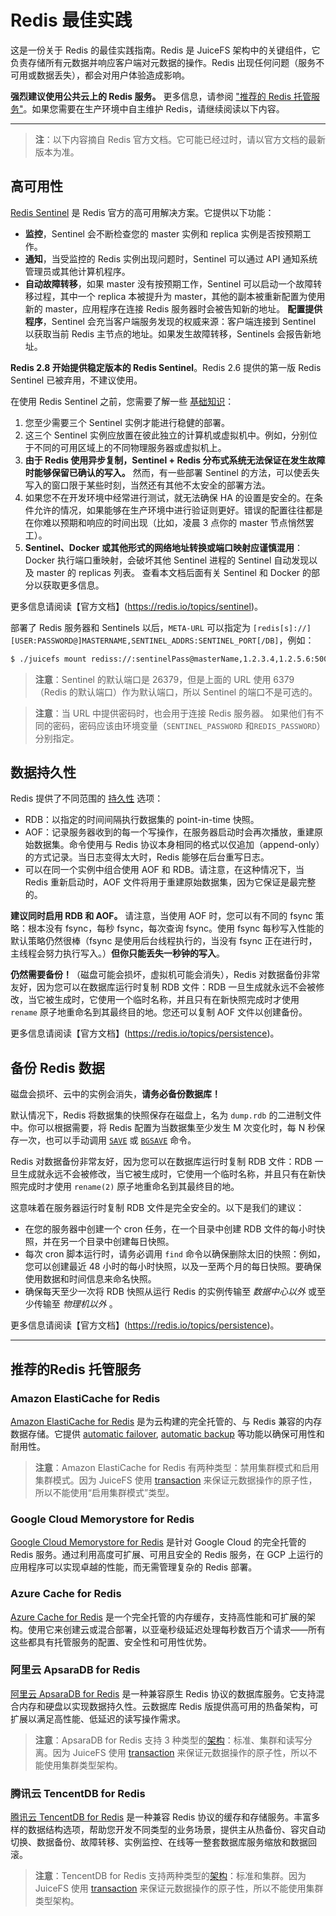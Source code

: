 # Redis 最佳实践

这是一份关于 Redis 的最佳实践指南。Redis 是 JuiceFS 架构中的关键组件，它负责存储所有元数据并响应客户端对元数据的操作。Redis 出现任何问题（服务不可用或数据丢失），都会对用户体验造成影响。

**强烈建议使用公共云上的 Redis 服务。** 更多信息，请参阅 ["推荐的 Redis 托管服务"](#recommended-managed-redis-service)。如果您需要在生产环境中自主维护 Redis，请继续阅读以下内容。

---

> **注**：以下内容摘自 Redis 官方文档。它可能已经过时，请以官方文档的最新版本为准。

## 高可用性

[Redis Sentinel](https://redis.io/topics/sentinel) 是 Redis 官方的高可用解决方案。它提供以下功能：

- **监控**，Sentinel 会不断检查您的 master 实例和 replica 实例是否按预期工作。
- **通知**，当受监控的 Redis 实例出现问题时，Sentinel 可以通过 API 通知系统管理员或其他计算机程序。
- **自动故障转移**，如果 master 没有按预期工作，Sentinel 可以启动一个故障转移过程，其中一个 replica 本被提升为 master，其他的副本被重新配置为使用新的 master，应用程序在连接 Redis 服务器时会被告知新的地址。
**配置提供程序**，Sentinel 会充当客户端服务发现的权威来源：客户端连接到 Sentinel 以获取当前 Redis 主节点的地址。如果发生故障转移，Sentinels 会报告新地址。

**Redis 2.8 开始提供稳定版本的 Redis Sentinel**。Redis 2.6 提供的第一版 Redis Sentinel 已被弃用，不建议使用。

在使用 Redis Sentinel 之前，您需要了解一些 [基础知识](https://redis.io/topics/sentinel#fundamental-things-to-know-about-sentinel-before-deploying)：

1. 您至少需要三个 Sentinel 实例才能进行稳健的部署。
2. 这三个 Sentinel 实例应放置在彼此独立的计算机或虚拟机中。例如，分别位于不同的可用区域上的不同物理服务器或虚拟机上。
3. **由于 Redis 使用异步复制，Sentinel + Redis 分布式系统无法保证在发生故障时能够保留已确认的写入。** 然而，有一些部署 Sentinel 的方法，可以使丢失写入的窗口限于某些时刻，当然还有其他不太安全的部署方法。
4. 如果您不在开发环境中经常进行测试，就无法确保 HA 的设置是安全的。在条件允许的情况，如果能够在生产环境中进行验证则更好。错误的配置往往都是在你难以预期和响应的时间出现（比如，凌晨 3 点你的 master 节点悄然罢工）。
5. **Sentinel、Docker 或其他形式的网络地址转换或端口映射应谨慎混用**：Docker 执行端口重映射，会破坏其他 Sentinel 进程的 Sentinel 自动发现以及 master 的 replicas 列表。 查看本文档后面有关 Sentinel 和 Docker 的部分以获取更多信息。

更多信息请阅读【官方文档】(https://redis.io/topics/sentinel)。

部署了 Redis 服务器和 Sentinels 以后，`META-URL` 可以指定为 `[redis[s]://][USER:PASSWORD@]MASTERNAME,SENTINEL_ADDRS:SENTINEL_PORT[/DB]`，例如：

```bash
$ ./juicefs mount rediss://:sentinelPass@masterName,1.2.3.4,1.2.5.6:5000/2 ~/jfs
```

> **注意**：Sentinel 的默认端口是 26379，但是上面的 URL 使用 6379（Redis 的默认端口）作为默认端口，所以 Sentinel 的端口不是可选的。

> **注意**：当 URL 中提供密码时，也会用于连接 Redis 服务器。 如果他们有不同的密码，密码应该由环境变量（`SENTINEL_PASSWORD` 和`REDIS_PASSWORD`）分别指定。

## 数据持久性

Redis 提供了不同范围的 [持久性](https://redis.io/topics/persistence) 选项：

- RDB：以指定的时间间隔执行数据集的 point-in-time 快照。
- AOF：记录服务器收到的每一个写操作，在服务器启动时会再次播放，重建原始数据集。命令使用与 Redis 协议本身相同的格式以仅追加（append-only）的方式记录。当日志变得太大时，Redis 能够在后台重写日志。
- 可以在同一个实例中组合使用 AOF 和 RDB。请注意，在这种情况下，当 Redis 重新启动时，AOF 文件将用于重建原始数据集，因为它保证是最完整的。

**建议同时启用 RDB 和 AOF。** 请注意，当使用 AOF 时，您可以有不同的 fsync 策略：根本没有 fsync，每秒 fsync，每次查询 fsync。使用 fsync 每秒写入性能的默认策略仍然很棒（fsync 是使用后台线程执行的，当没有 fsync 正在进行时，主线程会努力执行写入。）**但你只能丢失一秒钟的写入**。

**仍然需要备份！**（磁盘可能会损坏，虚拟机可能会消失），Redis 对数据备份非常友好，因为您可以在数据库运行时复制 RDB 文件：RDB 一旦生成就永远不会被修改，当它被生成时，它使用一个临时名称，并且只有在新快照完成时才使用 `rename` 原子地重命名到其最终目的地。您还可以复制 AOF 文件以创建备份。

更多信息请阅读【官方文档】(https://redis.io/topics/persistence)。

## 备份 Redis 数据

磁盘会损坏、云中的实例会消失，**请务必备份数据库！**

默认情况下，Redis 将数据集的快照保存在磁盘上，名为 `dump.rdb` 的二进制文件中。你可以根据需要，将 Redis 配置为当数据集至少发生 M 次变化时，每 N 秒保存一次，也可以手动调用 [`SAVE`](https://redis.io/commands/save) 或 [`BGSAVE`](https://redis.io/commands/bgsave) 命令。

Redis 对数据备份非常友好，因为您可以在数据库运行时复制 RDB 文件：RDB 一旦生成就永远不会被修改，当它被生成时，它使用一个临时名称，并且只有在新快照完成时才使用 `rename(2)` 原子地重命名到其最终目的地。

这意味着在服务器运行时复制 RDB 文件是完全安全的。以下是我们的建议：

- 在您的服务器中创建一个 cron 任务，在一个目录中创建 RDB 文件的每小时快照，并在另一个目录中创建每日快照。
- 每次 cron 脚本运行时，请务必调用 `find` 命令以确保删除太旧的快照：例如，您可以创建最近 48 小时的每小时快照，以及一至两个月的每日快照。要确保使用数据和时间信息来命名快照。
- 确保每天至少一次将 RDB 快照从运行 Redis 的实例传输至 _数据中心以外_ 或至少传输至 _物理机以外_ 。

更多信息请阅读【官方文档】(https://redis.io/topics/persistence)。

---

## 推荐的Redis 托管服务

### Amazon ElastiCache for Redis

[Amazon ElastiCache for Redis](https://aws.amazon.com/elasticache/redis) 是为云构建的完全托管的、与 Redis 兼容的内存数据存储。它提供 [automatic failover](https://docs.aws.amazon.com/AmazonElastiCache/latest/red-ug/AutoFailover.html), [automatic backup](https://docs.aws.amazon.com/AmazonElastiCache/latest/red-ug/backups-automatic.html) 等功能以确保可用性和耐用性。

> **注意**：Amazon ElastiCache for Redis 有两种类型：禁用集群模式和启用集群模式。因为 JuiceFS 使用 [transaction](https://redis.io/topics/transactions) 来保证元数据操作的原子性，所以不能使用“启用集群模式”类型。

### Google Cloud Memorystore for Redis

[Google Cloud Memorystore for Redis](https://cloud.google.com/memorystore/docs/redis) 是针对 Google Cloud 的完全托管的 Redis 服务。通过利用高度可扩展、可用且安全的 Redis 服务，在 GCP 上运行的应用程序可以实现卓越的性能，而无需管理复杂的 Redis 部署。

### Azure Cache for Redis

[Azure Cache for Redis](https://azure.microsoft.com/en-us/services/cache) 是一个完全托管的内存缓存，支持高性能和可扩展的架构。使用它来创建云或混合部署，以亚毫秒级延迟处理每秒数百万个请求——所有这些都具有托管服务的配置、安全性和可用性优势。

### 阿里云 ApsaraDB for Redis

[阿里云 ApsaraDB for Redis](https://www.alibabacloud.com/product/apsaradb-for-redis) 是一种兼容原生 Redis 协议的数据库服务。它支持混合内存和硬盘以实现数据持久性。云数据库 Redis 版提供高可用的热备架构，可扩展以满足高性能、低延迟的读写操作需求。

> **注意**：ApsaraDB for Redis 支持 3 种类型的[架构](https://www.alibabacloud.com/help/doc-detail/86132.htm)：标准、集群和读写分离。因为 JuiceFS 使用 [transaction](https://redis.io/topics/transactions) 来保证元数据操作的原子性，所以不能使用集群类型架构。

### 腾讯云 TencentDB for Redis

[腾讯云 TencentDB for Redis](https://intl.cloud.tencent.com/product/crs) 是一种兼容 Redis 协议的缓存和存储服务。丰富多样的数据结构选项，帮助您开发不同类型的业务场景，提供主从热备份、容灾自动切换、数据备份、故障转移、实例监控、在线等一整套数据库服务缩放和数据回滚。

> **注意**：TencentDB for Redis 支持两种类型的[架构](https://intl.cloud.tencent.com/document/product/239/3205)：标准和集群。因为 JuiceFS 使用 [transaction](https://redis.io/topics/transactions) 来保证元数据操作的原子性，所以不能使用集群类型架构。
